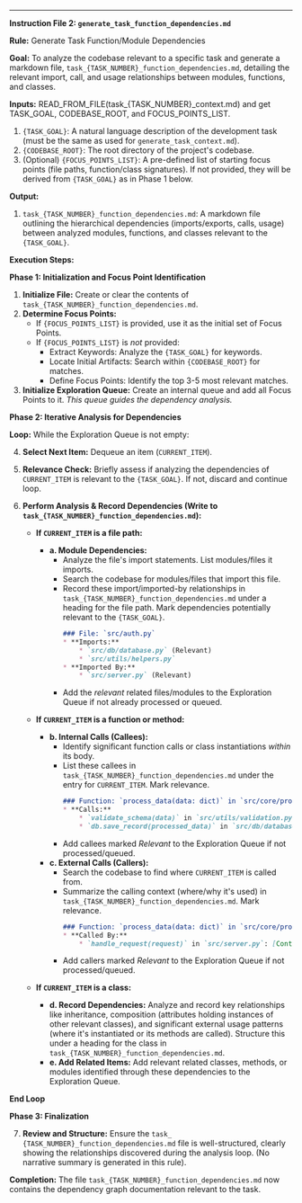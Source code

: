 ---

**Instruction File 2: `generate_task_function_dependencies.md`**

**Rule:** Generate Task Function/Module Dependencies

**Goal:** To analyze the codebase relevant to a specific task and generate a markdown file, `task_{TASK_NUMBER}_function_dependencies.md`, detailing the relevant import, call, and usage relationships between modules, functions, and classes.

**Inputs:**
READ_FROM_FILE(task_{TASK_NUMBER}_context.md) and get TASK_GOAL, CODEBASE_ROOT, and FOCUS_POINTS_LIST.
1.  `{TASK_GOAL}`: A natural language description of the development task (must be the same as used for `generate_task_context.md`).
2.  `{CODEBASE_ROOT}`: The root directory of the project's codebase.
3.  (Optional) `{FOCUS_POINTS_LIST}`: A pre-defined list of starting focus points (file paths, function/class signatures). If not provided, they will be derived from `{TASK_GOAL}` as in Phase 1 below. 

**Output:**

1.  `task_{TASK_NUMBER}_function_dependencies.md`: A markdown file outlining the hierarchical dependencies (imports/exports, calls, usage) between analyzed modules, functions, and classes relevant to the `{TASK_GOAL}`.

**Execution Steps:**

**Phase 1: Initialization and Focus Point Identification**

1.  **Initialize File:** Create or clear the contents of `task_{TASK_NUMBER}_function_dependencies.md`.
2.  **Determine Focus Points:**
    * If `{FOCUS_POINTS_LIST}` is provided, use it as the initial set of Focus Points.
    * If `{FOCUS_POINTS_LIST}` is *not* provided:
        * Extract Keywords: Analyze the `{TASK_GOAL}` for keywords.
        * Locate Initial Artifacts: Search within `{CODEBASE_ROOT}` for matches.
        * Define Focus Points: Identify the top 3-5 most relevant matches.
3.  **Initialize Exploration Queue:** Create an internal queue and add all Focus Points to it. *This queue guides the dependency analysis.*

**Phase 2: Iterative Analysis for Dependencies**

**Loop:** While the Exploration Queue is not empty:

4.  **Select Next Item:** Dequeue an item (`CURRENT_ITEM`).
5.  **Relevance Check:** Briefly assess if analyzing the dependencies of `CURRENT_ITEM` is relevant to the `{TASK_GOAL}`. If not, discard and continue loop.
6.  **Perform Analysis & Record Dependencies (Write to `task_{TASK_NUMBER}_function_dependencies.md`):**

    * **If `CURRENT_ITEM` is a file path:**
        * **a. Module Dependencies:**
            * Analyze the file's import statements. List modules/files it imports.
            * Search the codebase for modules/files that import this file.
            * Record these import/imported-by relationships in `task_{TASK_NUMBER}_function_dependencies.md` under a heading for the file path. Mark dependencies potentially relevant to the `{TASK_GOAL}`.
                ```markdown
                ### File: `src/auth.py`
                * **Imports:**
                    * `src/db/database.py` (Relevant)
                    * `src/utils/helpers.py`
                * **Imported By:**
                    * `src/server.py` (Relevant)
                ```
            * Add the *relevant* related files/modules to the Exploration Queue if not already processed or queued.

    * **If `CURRENT_ITEM` is a function or method:**
        * **b. Internal Calls (Callees):**
            * Identify significant function calls or class instantiations *within* its body.
            * List these callees in `task_{TASK_NUMBER}_function_dependencies.md` under the entry for `CURRENT_ITEM`. Mark relevance.
                ```markdown
                ### Function: `process_data(data: dict)` in `src/core/processing.py`
                * **Calls:**
                    * `validate_schema(data)` in `src/utils/validation.py` (Relevant)
                    * `db.save_record(processed_data)` in `src/db/database.py` (Relevant)
                ```
            * Add callees marked *Relevant* to the Exploration Queue if not processed/queued.
        * **c. External Calls (Callers):**
            * Search the codebase to find where `CURRENT_ITEM` is called from.
            * Summarize the calling context (where/why it's used) in `task_{TASK_NUMBER}_function_dependencies.md`. Mark relevance.
                ```markdown
                ### Function: `process_data(data: dict)` in `src/core/processing.py`
                * **Called By:**
                    * `handle_request(request)` in `src/server.py`: [Context snippet] (Relevant)
                ```
            * Add callers marked *Relevant* to the Exploration Queue if not processed/queued.

    * **If `CURRENT_ITEM` is a class:**
        * **d. Record Dependencies:** Analyze and record key relationships like inheritance, composition (attributes holding instances of other relevant classes), and significant external usage patterns (where it's instantiated or its methods are called). Structure this under a heading for the class in `task_{TASK_NUMBER}_function_dependencies.md`.
        * **e. Add Related Items:** Add relevant related classes, methods, or modules identified through these dependencies to the Exploration Queue.

**End Loop**

**Phase 3: Finalization**

7.  **Review and Structure:** Ensure the `task_ {TASK_NUMBER}_function_dependencies.md` file is well-structured, clearly showing the relationships discovered during the analysis loop. (No narrative summary is generated in this rule).

**Completion:** The file `task_{TASK_NUMBER}_function_dependencies.md` now contains the dependency graph documentation relevant to the task.
